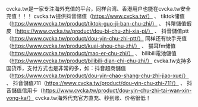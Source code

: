 cvcka.tw是一家专注海外充值的平台，同样台湾、香港用户也能在cvcka.tw安全充值！！！
cvcka.tw提供抖音储值（https://www.cvcka.tw/） 、 tiktok储值（https://www.cvcka.tw/product/tiktok-guo-ji-ban-chu-zhi/） 、 抖幣儲值蝦皮（https://www.cvcka.tw/product/dou-bi-chu-zhi-xia-pi/） 、 抖音儲值ptt（https://www.cvcka.tw/product/dou-yin-chu-zhi-ptt/）
同样还有快手充值（https://www.cvcka.tw/product/kuai-shou-chu-zhi/） 、 猫耳fm储值（https://www.cvcka.tw/product/mao-er-chu-zhi/） 、  bilibili電池儲值（https://www.cvcka.tw/product/bilibili-dian-chi-chu-zhi/）
cvcka.tw支持多国货币，支付方式也是非常的多，如：抖音超商儲值（https://www.cvcka.tw/product/dou-yin-chao-shang-chu-zhi-jiao-xue/） 、 抖音儲值711（https://www.cvcka.tw/product/dou-yin-chu-zhi-711/） 、 抖音儲值信用卡（https://www.cvcka.tw/product/dou-yin-chu-zhi-tai-wan-xin-yong-ka/）
cvcka.tw海外代充官方直充、秒到账、价格很低！
